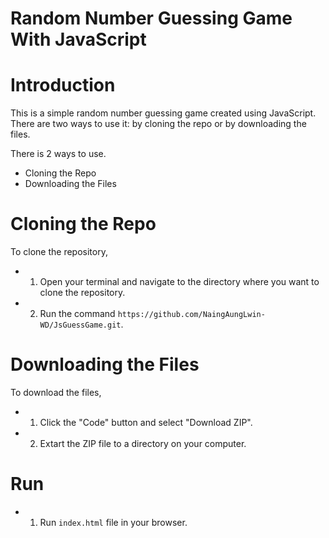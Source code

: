# Random Number Guessing Game With JavaScript

# Introduction
This is a simple random number guessing game created using JavaScript. There are two ways to use it: by cloning the repo or by downloading the files.

There is 2 ways to use.
* Cloning the Repo
* Downloading the Files

# Cloning the Repo
To clone the repository,

* 1. Open your terminal and navigate to the directory where you want to clone the repository.
* 2. Run the command `https://github.com/NaingAungLwin-WD/JsGuessGame.git`.

# Downloading the Files
To download the files,

* 1. Click the "Code" button and select "Download ZIP".
* 2. Extart the ZIP file to a directory on your computer.

# Run
* 1. Run `index.html` file in your browser.
